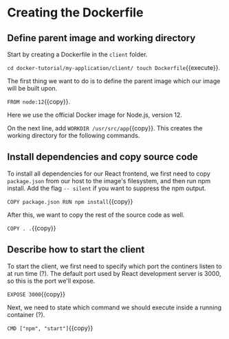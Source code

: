 
<!-- Test that it works with npm before getting into Docker? -->
# Creating the Dockerfile

## Define parent image and working directory 
Start by creating a Dockerfile in the `client` folder. 

`cd docker-tutorial/my-application/client/
touch Dockerfile`{{execute}}.

The first thing we want to do is to define the parent image which our image will be built upon. 

`FROM node:12`{{copy}}. 

Here we use the official Docker image for Node.js, version 12. 

<!-- Alpine: resulting in a smaller image than a normal version would give. -->

On the next line, add `WORKDIR /usr/src/app`{{copy}}. This creates the working directory for the following commands.

## Install dependencies and copy source code

To install all dependencies for our React frontend, we first need to copy `package.json` from our host to the image's filesystem, and then run npm install. Add the flag `-- silent` if you want to suppress the npm output.

`COPY package.json
RUN npm install`{{copy}}

After this, we want to copy the rest of the source code as well.

`COPY . .`{{copy}}

## Describe how to start the client

To start the client, we first need to specify which port the continers listen to at run time (?). The default port used by React development server is 3000, so this is the port we'll expose.

`EXPOSE 3000`{{copy}}
<!-- "The EXPOSE instruction informs Docker that the container listens on the specified network ports at runtime." "If you EXPOSE a port, the service in the container is not accessible from outside Docker, but from inside other Docker containers. So this is good for inter-container communication." not sure if i understand -->

Next, we need to state which command we should execute inside a running container (?). 

`CMD ["npm", "start"]`{{copy}}
<!-- Maybe explain this more -->
